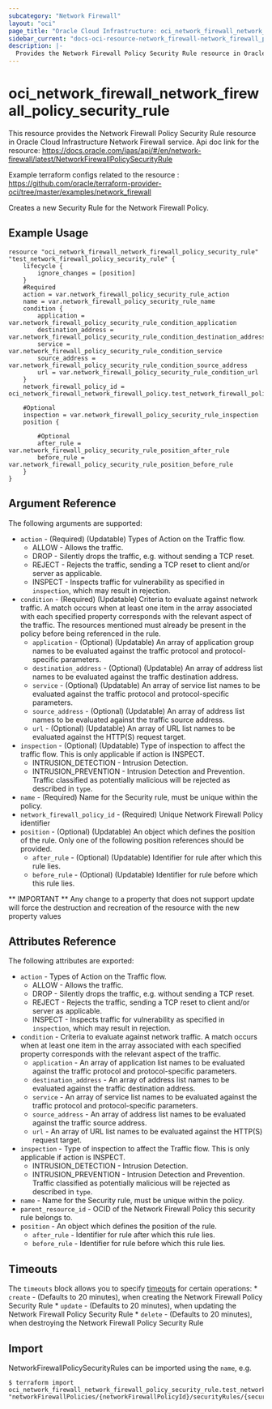 ```yaml
---
subcategory: "Network Firewall"
layout: "oci"
page_title: "Oracle Cloud Infrastructure: oci_network_firewall_network_firewall_policy_security_rule"
sidebar_current: "docs-oci-resource-network_firewall-network_firewall_policy_security_rule"
description: |-
  Provides the Network Firewall Policy Security Rule resource in Oracle Cloud Infrastructure Network Firewall service
---
```


# oci_network_firewall_network_firewall_policy_security_rule
This resource provides the Network Firewall Policy Security Rule resource in Oracle Cloud Infrastructure Network Firewall service.
Api doc link for the resource: https://docs.oracle.com/iaas/api/#/en/network-firewall/latest/NetworkFirewallPolicySecurityRule

Example terraform configs related to the resource : https://github.com/oracle/terraform-provider-oci/tree/master/examples/network_firewall

Creates a new Security Rule for the Network Firewall Policy.


## Example Usage

```hcl
resource "oci_network_firewall_network_firewall_policy_security_rule" "test_network_firewall_policy_security_rule" {
	lifecycle {
		ignore_changes = [position]
	}
	#Required
	action = var.network_firewall_policy_security_rule_action
	name = var.network_firewall_policy_security_rule_name
	condition {
		application = var.network_firewall_policy_security_rule_condition_application
		destination_address = var.network_firewall_policy_security_rule_condition_destination_address
		service = var.network_firewall_policy_security_rule_condition_service
		source_address = var.network_firewall_policy_security_rule_condition_source_address
		url = var.network_firewall_policy_security_rule_condition_url
	}
	network_firewall_policy_id = oci_network_firewall_network_firewall_policy.test_network_firewall_policy.id

	#Optional
	inspection = var.network_firewall_policy_security_rule_inspection
	position {

		#Optional
		after_rule = var.network_firewall_policy_security_rule_position_after_rule
		before_rule = var.network_firewall_policy_security_rule_position_before_rule
	}
}
```

## Argument Reference

The following arguments are supported:

* `action` - (Required) (Updatable) Types of Action on the Traffic flow.
	* ALLOW - Allows the traffic.
	* DROP - Silently drops the traffic, e.g. without sending a TCP reset.
	* REJECT - Rejects the traffic, sending a TCP reset to client and/or server as applicable.
	* INSPECT - Inspects traffic for vulnerability as specified in `inspection`, which may result in rejection. 
* `condition` - (Required) (Updatable) Criteria to evaluate against network traffic. A match occurs when at least one item in the array associated with each specified property corresponds with the relevant aspect of the traffic. The resources mentioned must already be present in the policy before being referenced in the rule. 
	* `application` - (Optional) (Updatable) An array of application group names to be evaluated against the traffic protocol and protocol-specific parameters.
	* `destination_address` - (Optional) (Updatable) An array of address list names to be evaluated against the traffic destination address.
	* `service` - (Optional) (Updatable) An array of service list names to be evaluated against the traffic protocol and protocol-specific parameters.
	* `source_address` - (Optional) (Updatable) An array of address list names to be evaluated against the traffic source address.
	* `url` - (Optional) (Updatable) An array of URL list names to be evaluated against the HTTP(S) request target.
* `inspection` - (Optional) (Updatable) Type of inspection to affect the traffic flow. This is only applicable if action is INSPECT.
	* INTRUSION_DETECTION - Intrusion Detection.
	* INTRUSION_PREVENTION - Intrusion Detection and Prevention. Traffic classified as potentially malicious will be rejected as described in `type`. 
* `name` - (Required) Name for the Security rule, must be unique within the policy.
* `network_firewall_policy_id` - (Required) Unique Network Firewall Policy identifier
* `position` - (Optional) (Updatable) An object which defines the position of the rule. Only one of the following position references should be provided.
	* `after_rule` - (Optional) (Updatable) Identifier for rule after which this rule lies.
	* `before_rule` - (Optional) (Updatable) Identifier for rule before which this rule lies.


** IMPORTANT **
Any change to a property that does not support update will force the destruction and recreation of the resource with the new property values

## Attributes Reference

The following attributes are exported:

* `action` - Types of Action on the Traffic flow.
	* ALLOW - Allows the traffic.
	* DROP - Silently drops the traffic, e.g. without sending a TCP reset.
	* REJECT - Rejects the traffic, sending a TCP reset to client and/or server as applicable.
	* INSPECT - Inspects traffic for vulnerability as specified in `inspection`, which may result in rejection. 
* `condition` - Criteria to evaluate against network traffic. A match occurs when at least one item in the array associated with each specified property corresponds with the relevant aspect of the traffic. 
	* `application` - An array of application list names to be evaluated against the traffic protocol and protocol-specific parameters.
	* `destination_address` - An array of address list names to be evaluated against the traffic destination address.
	* `service` - An array of service list names to be evaluated against the traffic protocol and protocol-specific parameters.
	* `source_address` - An array of address list names to be evaluated against the traffic source address.
	* `url` - An array of URL list names to be evaluated against the HTTP(S) request target.
* `inspection` - Type of inspection to affect the Traffic flow. This is only applicable if action is INSPECT.
	* INTRUSION_DETECTION - Intrusion Detection.
	* INTRUSION_PREVENTION - Intrusion Detection and Prevention. Traffic classified as potentially malicious will be rejected as described in `type`. 
* `name` - Name for the Security rule, must be unique within the policy.
* `parent_resource_id` - OCID of the Network Firewall Policy this security rule belongs to.
* `position` - An object which defines the position of the rule.
	* `after_rule` - Identifier for rule after which this rule lies.
	* `before_rule` - Identifier for rule before which this rule lies.

## Timeouts

The `timeouts` block allows you to specify [timeouts](https://registry.terraform.io/providers/oracle/oci/latest/docs/guides/changing_timeouts) for certain operations:
	* `create` - (Defaults to 20 minutes), when creating the Network Firewall Policy Security Rule
	* `update` - (Defaults to 20 minutes), when updating the Network Firewall Policy Security Rule
	* `delete` - (Defaults to 20 minutes), when destroying the Network Firewall Policy Security Rule


## Import

NetworkFirewallPolicySecurityRules can be imported using the `name`, e.g.

```
$ terraform import oci_network_firewall_network_firewall_policy_security_rule.test_network_firewall_policy_security_rule "networkFirewallPolicies/{networkFirewallPolicyId}/securityRules/{securityRuleName}" 
```

